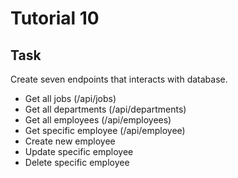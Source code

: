 # Tutorial 10

## Task

Create seven endpoints that interacts with database.

- Get all jobs (/api/jobs)
- Get all departments (/api/departments)
- Get all employees (/api/employees)
- Get specific employee (/api/employee)
- Create new employee
- Update specific employee
- Delete specific employee
